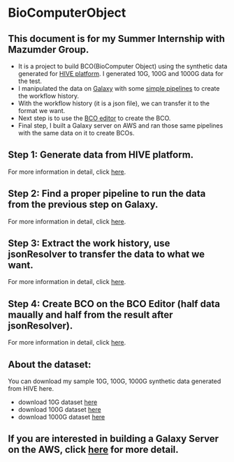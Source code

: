 # BioComputerObject
## This document is for my Summer Internship with Mazumder Group. 
* It is a project to build BCO(BioComputer Object) using the synthetic data generated for [HIVE platform](https://hive.biochemistry.gwu.edu/dna.cgi?cmd=home). I generated 10G, 100G and 1000G data for the test. 
* I manipulated the data on [Galaxy](https://usegalaxy.org) with some [simple pipelines](https://www.melbournebioinformatics.org.au/tutorials/tutorials/variant_calling_galaxy_1/variant_calling_galaxy_1/) to create the workflow history. 
* With the workflow history (it is a json file), we can transfer it to the format we want. 
* Next step is to use the [BCO editor](http://www.biocomputeobject.org/bco_editor/) to create the BCO.
* Final step, I built a Galaxy server on AWS and ran those same pipelines with the same data on it to create BCOs.

## Step 1: Generate data from HIVE platform.
For more information in detail, click [here](https://github.com/haoqianglyu/BioComputeObject/blob/master/readme/Step1_README.md).

## Step 2: Find a proper pipeline to run the data from the previous step on Galaxy.
For more information in detail, click [here](https://github.com/haoqianglyu/BioComputeObject/blob/master/readme/Step2_README.md).

## Step 3: Extract the work history, use jsonResolver to transfer the data to what we want.
For more information in detail, click [here](https://github.com/haoqianglyu/BioComputeObject/blob/master/readme/Step3_README.md).

## Step 4: Create BCO on the BCO Editor (half data maually and half from the result after jsonResolver).
For more information in detail, click [here](https://github.com/haoqianglyu/BioComputeObject/blob/master/readme/Step4_README.md).

## About the dataset:
You can download my sample 10G, 100G, 1000G synthetic data generated from HIVE here.
* download 10G dataset [here](https://bco-gwu.s3.amazonaws.com/dataset/10G_data.fastq)
* download 100G dataset [here](https://bco-gwu.s3.amazonaws.com/dataset/100G_data.fastq)
* download 1000G dataset [here](https://bco-gwu.s3.amazonaws.com/dataset/1000G_data.fastq)

## If you are interested in building a Galaxy Server on the AWS, click [here](https://github.com/haoqianglyu/BioComputeObject/blob/master/readme/GalaxyCloud_README.md) for more detail.


